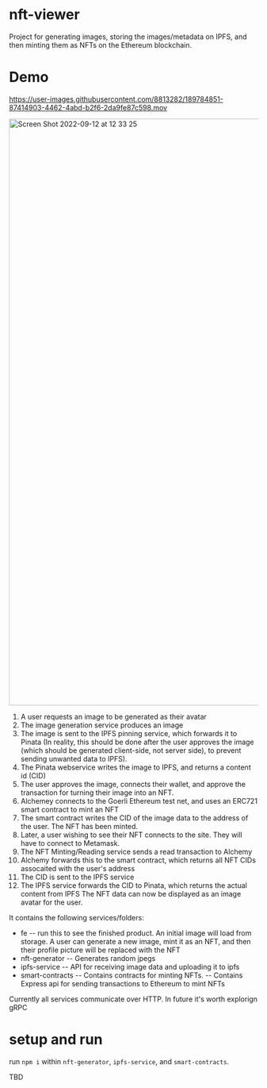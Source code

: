 # nft-viewer

Project for generating images, storing the images/metadata on IPFS, and then minting them as NFTs on the Ethereum blockchain.

# Demo


https://user-images.githubusercontent.com/8813282/189784851-87414903-4462-4abd-b2f6-2da9fe87c598.mov



<img width="1182" alt="Screen Shot 2022-09-12 at 12 33 25" src="https://user-images.githubusercontent.com/8813282/189569174-5ae5ede0-c466-41f7-9e61-634d23d872a0.png">

1. A user requests an image to be generated as their avatar
2. The image generation service produces an image
3. The image is sent to the IPFS pinning service, which forwards it to Pinata (In reality, this should be done after the user approves the image (which should be generated client-side, not server side), to prevent sending unwanted data to IPFS).
4. The Pinata webservice writes the image to IPFS, and returns a content id (CID)
5. The user approves the image, connects their wallet, and approve the transaction for turning their image into an NFT.
6. Alchemey connects to the Goerli Ethereum test net, and uses an ERC721 smart contract to mint an NFT
7. The smart contract writes the CID of the image data to the address of the user. The NFT has been minted.
8. Later, a user wishing to see their NFT connects to the site. They will have to connect to Metamask.
9. The NFT Minting/Reading service sends a read transaction to Alchemy
10. Alchemy forwards this to the smart contract, which returns all NFT CIDs assocaited with the user's address
11. The CID is sent to the IPFS service
12. The IPFS service forwards the CID to Pinata, which returns the actual content from IPFS
The NFT data can now be displayed as an image avatar for the user.




It contains the following services/folders:

- fe
  -- run this to see the finished product. An initial image will load from storage. A user can generate a new image, mint it as an NFT, and then their profile picture will be replaced with the NFT
- nft-generator
  -- Generates random jpegs
- ipfs-service
  -- API for receiving image data and uploading it to ipfs
- smart-contracts
  -- Contains contracts for minting NFTs.
  -- Contains Express api for sending transactions to Ethereum to mint NFTs

Currently all services communicate over HTTP. In future it's worth explorign gRPC

# setup and run
run `npm i` within `nft-generator`, `ipfs-service`, and `smart-contracts`.

TBD
